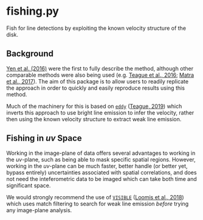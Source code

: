 # fishing.py

Fish for line detections by exploiting the known velocity structure of the disk.

## Background

[Yen et al. (2016)](https://ui.adsabs.harvard.edu/abs/2016ApJ...832..204Y/abstract) were the first to fully describe the method, although other comparable methods were also being used (e.g. [Teague et al., 2016](https://ui.adsabs.harvard.edu/abs/2016A%26A...592A..49T/abstract); [Matra et al., 2017](https://ui.adsabs.harvard.edu/abs/2017ApJ...842....9M/abstract)). The aim of this package is to allow users to readily replicate the approach in order to quickly and easily reproduce results using this method.

Much of the machinery for this is based on [`eddy`](https://github.com/richteague/eddy) ([Teague, 2019](https://ui.adsabs.harvard.edu/abs/2019JOSS....4.1220T/abstract)) which inverts this approach to use bright line emission to infer the velocity, rather then using the known velocity structure to extract weak line emission.

## Fishing in _uv_ Space

Working in the image-plane of data offers several advantages to working in the _uv_-plane, such as being able to mask specific spatial regions. However, working in the _uv_-plane can be much faster, better handle (or better yet, bypass entirely) uncertainties associated with spatial correlations, and does not need the inteferometric data to be imaged which can take both time and significant space.

We would strongly recommend the use of [`VISIBLE`](https://github.com/AstroChem/VISIBLE) ([Loomis et al., 2018](https://ui.adsabs.harvard.edu/abs/2018AJ....155..182L/abstract)) which uses match filtering to search for weak line emission _before_ trying any image-plane analysis.

